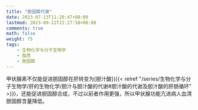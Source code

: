 ```yaml
---
title: "胆固醇代谢"
date: 2023-07-13T11:20:47+08:00
lastmod: 2023-09-22T22:27:58+08:00
comments: true
math: false
weight: 75
tags:
    - 生物化学与分子生物学
    - 脂质
    - 胆固醇
---
```


甲状腺素不仅能促进胆固醇在肝转变为[胆汁酸]({{< relref "/series/生物化学与分子生物学/肝的生物化学/胆汁与胆汁酸的代谢#胆汁酸的代谢及胆汁酸的肝肠循环" >}})，还能促进胆固醇合成，不过以前者作用更强，所以甲状腺功能亢进病人血清胆固醇含量降低。
